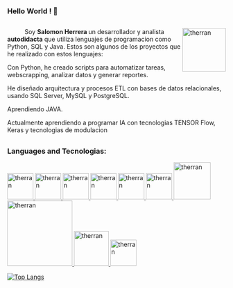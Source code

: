 ### Hello World ! 👋

##

<img alt="therran" align="right" src="" width="100">

<p align=”justify” style="text-indent:40px;"> Soy <b> Salomon Herrera </b> un desarrollador y analista <b>autodidacta</b> que utiliza lenguajes de programacion como Python, SQL y Java. Estos son algunos de los proyectos que he realizado con estos lenguajes: </p>

<p> Con Python, he creado scripts para automatizar tareas, webscrapping, analizar datos y generar reportes. </p>
<p> He diseñado arquitectura y procesos ETL con bases de datos relacionales, usando SQL Server, MySQL y PostgreSQL. </p>
<p> Aprendiendo JAVA.
<P> Actualmente aprendiendo a programar IA con tecnologias TENSOR Flow, Keras y tecnologias de modulacion </p>


##

### **Languages and Tecnologias:**

<p float="left">
 <a href="https://www.java.com/">
<img alt="therran" src="https://devstickers.com/assets/img/pro/7kaq.png" width="60">
 </a>
 <a href="https://www.python.org/">
<img alt="therran" src="https://devstickers.com/assets/img/pro/p3jo.png" width="60">
 </a>
 <a href="https://git-scm.com/">
<img alt="therran" src="https://devstickers.com/assets/img/pro/apiv.png" width="60">
  </a>
   <a href="https://www.mysql.com/">
<img alt="therran" src="https://www.freepnglogos.com/uploads/logo-mysql-png/logo-mysql-mysql-logo-png-images-are-download-crazypng-21.png" width="60">
  </a>
     <a href="https://www.microsoft.com/es-es/sql-server/sql-server-downloads">
<img alt="therran" src="https://www.freepnglogos.com/uploads/logo-mysql-png/logo-mysql-part-azure-sql-database-with-azure-active-directory-17.png" width="60">
  </a>
 <a href="https://powerbi.microsoft.com/es-es/">
<img alt="therran" src="https://upload.wikimedia.org/wikipedia/commons/thumb/c/cf/New_Power_BI_Logo.svg/600px-New_Power_BI_Logo.svg.png?20210102182532" width="60">
  </a>
 <a href="https://pandas.pydata.org/">
<img alt="therran" src="https://www.seekpng.com/png/full/70-701902_pandas-logo-pandas-python-logo.png" width="85">
  </a>
   <a href="https://jupyter.org/">
<img alt="therran" src="https://cdn.icon-icons.com/icons2/2699/PNG/512/jupyter_logo_icon_169453.png" width="150">
  </a>
   <a href="https://www.microsoft.com/es-mx/microsoft-365/excel">
<img alt="therran" src="https://www.freepnglogos.com/uploads/excel-png-logo/excel-tables-png-logo-27.png" width="80">
  </a>
     <a href="https://www.jetbrains.com/pycharm/">
<img alt="therran" src="https://seeklogo.com/images/P/pycharm-logo-51B1427388-seeklogo.com.png" width="60">
  </a>
</p>






[![Top Langs](https://github-readme-stats.vercel.app/api/top-langs/?username=Salomon-herrera&layout=compact)](https://github.com/anuraghazra/github-readme-stats)
